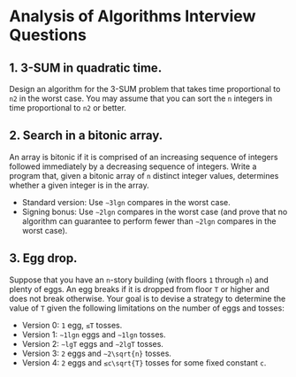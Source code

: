# Analysis of Algorithms Interview Questions

## 1. 3-SUM in quadratic time. 
Design an algorithm for the 3-SUM problem that takes time proportional to `n2` in the worst case. You may assume that you can sort the `n` integers in time proportional to `n2` or better.

## 2. Search in a bitonic array.
An array is bitonic if it is comprised of an increasing sequence of integers followed immediately by a decreasing sequence of integers. Write a program that, given a bitonic array of `n` distinct integer values, determines whether a given integer is in the array.

* Standard version: Use `∼3lgn` compares in the worst case.
* Signing bonus: Use `∼2lgn` compares in the worst case (and prove that no algorithm can guarantee to perform fewer than `∼2lgn` compares in the worst case).

## 3. Egg drop.
Suppose that you have an `n`-story building (with floors `1` through `n`) and plenty of eggs. An egg breaks if it is dropped from floor `T` or higher and does not break otherwise. Your goal is to devise a strategy to determine the value of `T` given the following limitations on the number of eggs and tosses:

* Version 0: `1` egg, `≤T` tosses.
* Version 1: `∼1lgn` eggs and `∼1lgn` tosses.
* Version 2: `∼lgT` eggs and `∼2lgT` tosses.
* Version 3: `2` eggs and `∼2\sqrt{n}` tosses.
* Version 4: `2` eggs and `≤c\sqrt{T}` tosses for some fixed constant `c`.
